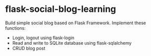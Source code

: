# flask-social-blog-learning
Build simple social blog based on Flask Framework. Implement these functions:
- Login, logout using flask-login
- Read and write to SQLite database using flask-sqlalchemy
- CRUD blog post
